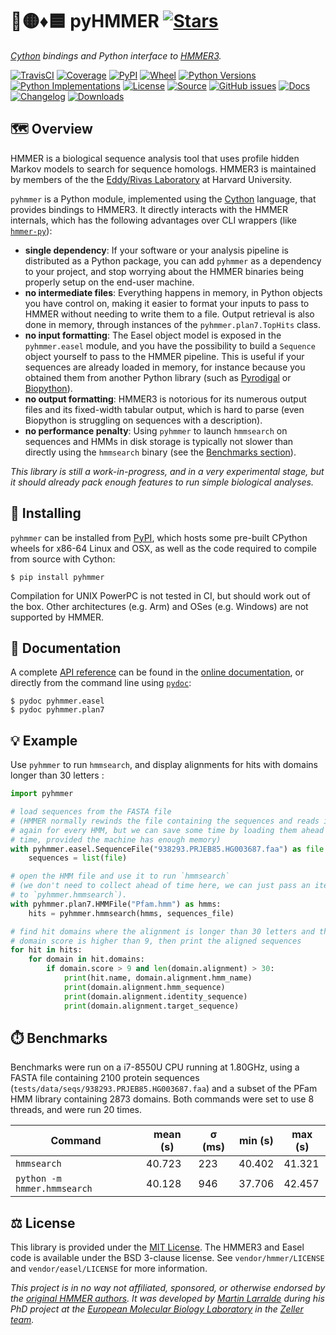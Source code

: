 # 🐍🟡♦️🟦 pyHMMER [![Stars](https://img.shields.io/github/stars/althonos/pyhmmer.svg?style=social&maxAge=3600&label=Star)](https://github.com/althonos/pyhmmer/stargazers)

*[Cython](https://cython.org/) bindings and Python interface to [HMMER3](http://hmmer.org/).*

[![TravisCI](https://img.shields.io/travis/com/althonos/pyhmmer/master.svg?logo=travis&maxAge=600&style=flat-square)](https://travis-ci.com/althonos/pyhmmer/branches)
[![Coverage](https://img.shields.io/codecov/c/gh/althonos/pyhmmer?style=flat-square&maxAge=3600)](https://codecov.io/gh/althonos/pyhmmer/)
[![PyPI](https://img.shields.io/pypi/v/pyhmmer.svg?style=flat-square&maxAge=3600)](https://pypi.org/project/pyhmmer)
[![Wheel](https://img.shields.io/pypi/wheel/pyhmmer.svg?style=flat-square&maxAge=3600)](https://pypi.org/project/pyhmmer/#files)
[![Python Versions](https://img.shields.io/pypi/pyversions/pyhmmer.svg?style=flat-square&maxAge=3600)](https://pypi.org/project/pyhmmer/#files)
[![Python Implementations](https://img.shields.io/pypi/implementation/pyhmmer.svg?style=flat-square&maxAge=3600)](https://pypi.org/project/pyhmmer/#files)
[![License](https://img.shields.io/badge/license-MIT-blue.svg?style=flat-square&maxAge=2678400)](https://choosealicense.com/licenses/mit/)
[![Source](https://img.shields.io/badge/source-GitHub-303030.svg?maxAge=2678400&style=flat-square)](https://github.com/althonos/pyhmmer/)
[![GitHub issues](https://img.shields.io/github/issues/althonos/pyhmmer.svg?style=flat-square&maxAge=600)](https://github.com/althonos/pyhmmer/issues)
[![Docs](https://img.shields.io/readthedocs/pyhmmer/latest?style=flat-square&maxAge=600)](https://pyhmmer.readthedocs.io)
[![Changelog](https://img.shields.io/badge/keep%20a-changelog-8A0707.svg?maxAge=2678400&style=flat-square)](https://github.com/althonos/pyhmmer/blob/master/CHANGELOG.md)
[![Downloads](https://img.shields.io/badge/dynamic/json?style=flat-square&color=303f9f&maxAge=86400&label=downloads&query=%24.total_downloads&url=https%3A%2F%2Fapi.pepy.tech%2Fapi%2Fprojects%2Fpyhmmer)](https://pepy.tech/project/pyhmmer)

<!-- [![AppVeyor](https://img.shields.io/appveyor/build/althonos/pyhmmer/master.svg?logo=appveyor&maxAge=600&style=flat-square)](https://ci.appveyor.com/project/althonos/pyhmmer/history) -->
<!-- [![Bioconda](https://img.shields.io/conda/vn/bioconda/pyhmmer?style=flat-square&maxAge=3600)](https://anaconda.org/bioconda/pyhmmer) -->


## 🗺️ Overview

HMMER is a biological sequence analysis tool that uses profile hidden Markov
models to search for sequence homologs. HMMER3 is maintained by members of the
the [Eddy/Rivas Laboratory](http://eddylab.org/) at Harvard University.

`pyhmmer` is a Python module, implemented using the [Cython](https://cython.org/)
language, that provides bindings to HMMER3. It directly interacts with the
HMMER internals, which has the following advantages over CLI wrappers
(like [`hmmer-py`](https://pypi.org/project/hmmer/)):

- **single dependency**: If your software or your analysis pipeline is
  distributed as a Python package, you can add `pyhmmer` as a dependency to
  your project, and stop worrying about the HMMER binaries being properly
  setup on the end-user machine.
- **no intermediate files**: Everything happens in memory, in Python objects
  you have control on, making it easier to format your inputs to pass to
  HMMER without needing to write them to a file. Output retrieval is also
  done in memory, through instances of the `pyhmmer.plan7.TopHits` class.
- **no input formatting**: The Easel object model is exposed in the `pyhmmer.easel`
  module, and you have the possibility to build a `Sequence` object yourself
  to pass to the HMMER pipeline. This is useful if your sequences are already
  loaded in memory, for instance because you obtained them from another
  Python library (such as [Pyrodigal](https://github.com/althonos/pyrodigal)
  or [Biopython](https://biopython.org/)).
- **no output formatting**: HMMER3 is notorious for its numerous output files
  and its fixed-width tabular output, which is hard to parse (even Biopython
  is struggling on sequences with a description).
- **no performance penalty**: Using `pyhmmer` to launch `hmmsearch` on sequences
  and HMMs in disk storage is typically not slower than directly using the
  `hmmsearch` binary (see the [Benchmarks section](#%EF%B8%8F-benchmarks)).

*This library is still a work-in-progress, and in a very experimental stage,
but it should already pack enough features to run simple biological analyses.*


## 🔧 Installing

``pyhmmer`` can be installed from [PyPI](https://pypi.org/project/pyhmmer/),
which hosts some pre-built CPython wheels for x86-64 Linux and OSX,
as well as the code required to compile from source with Cython:
```console
$ pip install pyhmmer
```

Compilation for UNIX PowerPC is not tested in CI, but should work out of the
box. Other architectures (e.g. Arm) and OSes (e.g. Windows) are not
supported by HMMER.


## 📖 Documentation

A complete [API reference](https://pyhmmer.readthedocs.io/en/stable/api/) can
be found in the [online documentation](https://pyhmmer.readthedocs.io/), or
directly from the command line using
[`pydoc`](https://docs.python.org/3/library/pydoc.html):
```console
$ pydoc pyhmmer.easel
$ pydoc pyhmmer.plan7
```


## 💡 Example

Use `pyhmmer` to run `hmmsearch`, and display alignments for hits with
domains longer than 30 letters :

```python
import pyhmmer

# load sequences from the FASTA file
# (HMMER normally rewinds the file containing the sequences and reads it
# again for every HMM, but we can save some time by loading them ahead of
# time, provided the machine has enough memory)
with pyhmmer.easel.SequenceFile("938293.PRJEB85.HG003687.faa") as file:
    sequences = list(file)

# open the HMM file and use it to run `hmmsearch`
# (we don't need to collect ahead of time here, we can just pass an iterator
# to `pyhmmer.hmmsearch`).
with pyhmmer.plan7.HMMFile("Pfam.hmm") as hmms:
    hits = pyhmmer.hmmsearch(hmms, sequences_file)

# find hit domains where the alignment is longer than 30 letters and the
# domain score is higher than 9, then print the aligned sequences
for hit in hits:
    for domain in hit.domains:
        if domain.score > 9 and len(domain.alignment) > 30:
            print(hit.name, domain.alignment.hmm_name)
            print(domain.alignment.hmm_sequence)
            print(domain.alignment.identity_sequence)
            print(domain.alignment.target_sequence)
```


## ⏱️ Benchmarks

Benchmarks were run on a i7-8550U CPU running at 1.80GHz, using a FASTA file
containing 2100 protein sequences (`tests/data/seqs/938293.PRJEB85.HG003687.faa`)
and a subset of the PFam HMM library containing 2873 domains. Both commands
were set to use 8 threads, and were run 20 times.

| Command                     | mean (s) | σ (ms) | min (s) | max (s) |
|-----------------------------|----------|--------|---------|---------|
| `hmmsearch`                 | 40.723   | 223    | 40.402  | 41.321  |
| `python -m hmmer.hmmsearch` | 40.128   | 946    | 37.706  | 42.457  |


## ⚖️ License

This library is provided under the [MIT License](https://choosealicense.com/licenses/mit/).
The HMMER3 and Easel code is available under the BSD 3-clause license. See
`vendor/hmmer/LICENSE` and `vendor/easel/LICENSE` for more information.

*This project is in no way not affiliated, sponsored, or otherwise endorsed by
the [original HMMER authors](http://hmmer.org/). It was developed by
[Martin Larralde](https://github.com/althonos/pyhmmer) during his PhD project
at the [European Molecular Biology Laboratory](https://www.embl.de/) in
the [Zeller team](https://github.com/zellerlab).*
